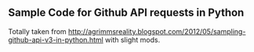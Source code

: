 ## Sample Code for Github API requests in Python

Totally taken from  http://agrimmsreality.blogspot.com/2012/05/sampling-github-api-v3-in-python.html with slight mods.
